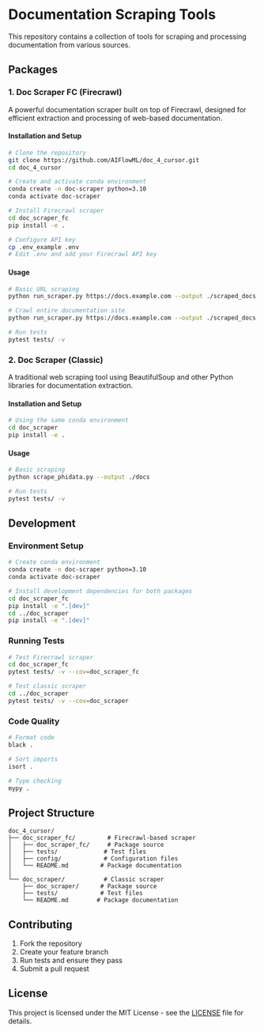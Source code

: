 # Documentation Scraping Tools

This repository contains a collection of tools for scraping and processing documentation from various sources.

## Packages

### 1. Doc Scraper FC (Firecrawl)

A powerful documentation scraper built on top of Firecrawl, designed for efficient extraction and processing of web-based documentation.

#### Installation and Setup

```bash
# Clone the repository
git clone https://github.com/AIFlowML/doc_4_cursor.git
cd doc_4_cursor

# Create and activate conda environment
conda create -n doc-scraper python=3.10
conda activate doc-scraper

# Install Firecrawl scraper
cd doc_scraper_fc
pip install -e .

# Configure API key
cp .env_example .env
# Edit .env and add your Firecrawl API key
```

#### Usage

```bash
# Basic URL scraping
python run_scraper.py https://docs.example.com --output ./scraped_docs

# Crawl entire documentation site
python run_scraper.py https://docs.example.com --output ./scraped_docs --crawl

# Run tests
pytest tests/ -v
```

### 2. Doc Scraper (Classic)

A traditional web scraping tool using BeautifulSoup and other Python libraries for documentation extraction.

#### Installation and Setup

```bash
# Using the same conda environment
cd doc_scraper
pip install -e .
```

#### Usage

```bash
# Basic scraping
python scrape_phidata.py --output ./docs

# Run tests
pytest tests/ -v
```

## Development

### Environment Setup

```bash
# Create conda environment
conda create -n doc-scraper python=3.10
conda activate doc-scraper

# Install development dependencies for both packages
cd doc_scraper_fc
pip install -e ".[dev]"
cd ../doc_scraper
pip install -e ".[dev]"
```

### Running Tests

```bash
# Test Firecrawl scraper
cd doc_scraper_fc
pytest tests/ -v --cov=doc_scraper_fc

# Test classic scraper
cd ../doc_scraper
pytest tests/ -v --cov=doc_scraper
```

### Code Quality

```bash
# Format code
black .

# Sort imports
isort .

# Type checking
mypy .
```

## Project Structure

```
doc_4_cursor/
├── doc_scraper_fc/         # Firecrawl-based scraper
│   ├── doc_scraper_fc/     # Package source
│   ├── tests/             # Test files
│   ├── config/            # Configuration files
│   └── README.md         # Package documentation
│
└── doc_scraper/           # Classic scraper
    ├── doc_scraper/      # Package source
    ├── tests/            # Test files
    └── README.md        # Package documentation
```

## Contributing

1. Fork the repository
2. Create your feature branch
3. Run tests and ensure they pass
4. Submit a pull request

## License

This project is licensed under the MIT License - see the [LICENSE](LICENSE) file for details. 